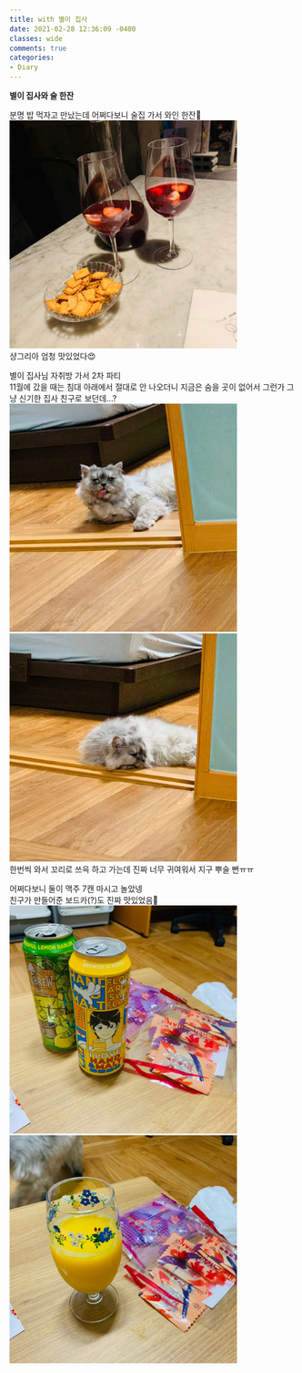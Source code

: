 ```yaml
---
title: with 별이 집사
date: 2021-02-28 12:36:09 -0400
classes: wide
comments: true
categories:
- Diary
---
```

**별이 집사와 술 한잔**   

분명 밥 먹자고 만났는데 어쩌다보니 술집 가서 와인 한잔🍷   
<img src="/assets/images/photo/post7/post7_photo1.jpg" width="400px" height="400px" alt="photo1">   
샹그리아 엄청 맛있었다😍   


별이 집사님 자취방 가서 2차 파티   
11월에 갔을 때는 침대 아래에서 절대로 안 나오더니 지금은 숨을 곳이 없어서 그런가 그냥 신기한 집사 친구로 보던데...?   
<img src="/assets/images/photo/post7/post7_photo2.jpg" width="400px" height="400px" alt="photo1"> <img src="/assets/images/photo/post7/post7_photo5.jpg" width="400px" height="400px" alt="photo1">    
한번씩 와서 꼬리로 쓰윽 하고 가는데 진짜 너무 귀여워서 지구 뿌술 뻔ㅠㅠ   

어쩌다보니 둘이 맥주 7캔 마시고 놀았넹   
친구가 만들어준 보드카(?)도 진짜 맛있었음🥰   
<img src="/assets/images/photo/post7/post7_photo3.jpg" width="400px" height="400px" alt="photo1"> <img src="/assets/images/photo/post7/post7_photo4.jpg" width="400px" height="400px" alt="photo1">
